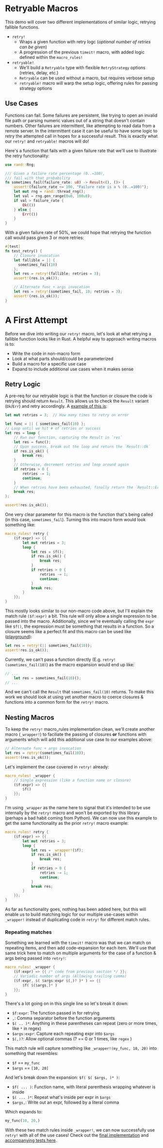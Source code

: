 # Retryable Macros

This demo will cover two different implementations of similar logic, retrying fallible functions.

- `retry!`
  - Wraps a given function with retry logc (*optional number of retries can be given*)
  - A progression of the previous `timeit!` macro, with added logic defined within the `macro_rules!`
- `retryable!`
  - We'll build a `Retryable` type with flexible `RetryStrategy` options (retries, delay, etc.)
  - `Retryable` can be used without a macro, but requires verbose setup
  - `retryable!` macro will warp the setup logic, offering rules for passing strategy options

## Use Cases
Functions can fail. Some failures are persistent, like trying to open an invalid file path or parsing numeric values out of a string that doesn't contain numbers. Other failures are intermittent, like attempting to read data from a remote server. In the intermittent case it can be useful to have some logic to retry the attempted call in hopes for a successful result. This is exactly what our `retry!` and `retryable!` macros will do!

Here's a function that fails with a given failure rate that we'll use to illustrate the retry functionality:

```rust
use rand::Rng;

/// Given a failure rate percentage (0..=100),
/// fail with that probability
fn sometimes_fail(failure_rate: u8) -> Result<(), ()> {
    assert!(failure_rate <= 100, "Failure rate is a % (0..=100)");
    let mut rng = rand::thread_rng();
    let val = rng.gen_range(0u8, 100u8);
    if val > failure_rate {
        Ok(())
    } else {
        Err(())
    }
}
```

With a given failure rate of 50%, we could hope that retrying the function call would pass given 3 or more retries:
```rust
#[test]
fn test_retry() {
    // Closure invocation
    let fallible = || {
      sometimes_fail(10)
    };
    let res = retry!(fallible; retries = 3);
    assert!(res.is_ok());

    // Alternate func + args invocation
    let res = retry!(sometimes_fail, 10; retries = 3);
    assert!(res.is_ok());
}
```

# A First Attempt
Before we dive into writing our `retry!` macro, let's look at what retrying a fallible function looks like in Rust. A helpful way to approach writing macros is to:

- Write the code in non-macro form
- Look at what parts should/could be parameterized
- Build a macro for a specific use case
- Expand to include additional use cases when it makes sense

## Retry Logic
A pre-req for our retryable logic is that the function or closure the code is retrying should return `Result`. This allows us to check the `Result` variant (`Ok`/`Err`) and retry accordingly. A [example of this is](https://play.rust-lang.org/?version=stable&mode=debug&edition=2018&gist=1d7273b8ce7ac487ca5e1e23127c4c42):

```rust
let mut retries = 3;  // How many times to retry on error

let func = || { sometimes_fail(10) };
// Loop until we hit # of retries or success
let res = loop {
    // Run our function, capturing the Result in `res`
    let res = func();
    // Upon success, break out the loop and return the `Result::Ok`
    if res.is_ok() {
        break res;
    }
    // Otherwise, decrement retries and loop around again
    if retries > 0 {
        retries -= 1;
        continue;
    }
    // When retries have been exhausted, finally return the `Result::Err`
    break res;
};

assert!res.is_ok());
```

One very clear parameter for this macro is the function that's being called (in this case, `sometimes_fail`). Turning this into macro form would look something like:

```rust
macro_rules! retry {
    ($f:expr) => {{
        let mut retries = 3;
        loop {
            let res = $f();
            if res.is_ok() {
                break res;
            }
            if retries > 0 {
                retries -= 1;
                continue;
            }
            break res;
        }
    }};
}
```

This mostly looks similar to our non-macro code above, but I'll explain the match rule `($f:expr)` a bit. This rule will only allow a single expression to be passed into the macro. Additionally, since we're eventually calling the `expr` like `$f()`, the expression must be something that results in a function. So a closure seems like a perfect fit and this macro can be used like ([playground](https://play.rust-lang.org/?version=stable&mode=debug&edition=2018&gist=4c42053cf00e6affb9e26ab5acb163d9)):

```rust
let res = retry!(|| sometimes_fail(10));
assert!res.is_ok());
```

Currently, we can't pass a function directly (E.g. `retry!(sometimes_fail(10)`) as the macro expansion would end up like:

```rust
// ...
    let res = sometimes_fail(10)();
// ...
```

And we can't call the `Result` that `sometimes_fail(10)` returns. To make this work we should look at using yet another macro to coerce closures & functions into a common form for the `retry!` macro.

## Nesting Macros
To keep the `retry!` macro_rules implementation clean, we'll create another macro (`_wrapper!`) to faciliate the passing of closures **or** functions with arguments which will add this additional use case to our examples above:

```rust
// Alternate func + args invocation
let res = retry!(sometimes_fail(10));
assert!(res.is_ok());
```

Let's implement the case covered in `retry!` already:

```rust
macro_rules! _wrapper {
    // Single expression (like a function name or closure)
    ($f:expr) => {{
        $f()
    }};
}
```

I'm using `_wrapper` as the name here to signal that it's intended to be use internally by the `retry!` macro and won't be exported by this library (perhaps a bad habit coming from Python). We can now use this example to get the same functionality as the prior `retry!` macro example:

```rust
macro_rules! retry {
    ($f:expr) => {{
        let mut retries = 3;
        loop {
            let res = _wrapper!($f);
            if res.is_ok() {
                break res;
            }
            if retries > 0 {
                retries -= 1;
                continue;
            }
            break res;
        }
    }};
}
```

As far as functionality goes, nothing has been added here, but this will enable us to build matching logic for our multiple use-cases within `_wrapper!` instead of duplicating code in `retry!` for different match rules.

### Repeating matches
Something we learned with the `timeit!` macro was that we can match on repeating items, and then add code-expansion for each item. We'll use that same trick here to match on multiple arguments for the case of a function & args being passed into `retry!`:

```rust
macro_rules! _wrapper {
    ($f:expr) => {{ /* code from previous section */ }};
    // Variadic number of args (Allowing trailing comma)
    ($f:expr, $( $args:expr $(,)? )* ) => {{
        $f( $($args,)* )
    }};
}
```

There's a lot going on in this single line so let's break it down:
- `$f:expr`: The function passed in for retrying
- `,`: Comma separator before the function arguments
- `$( .. )*`: Anything in these parentheses can repeat (zero or more times, like `*` in regex)
- `$args:expr`: Capture each repeating expr into `$args`
- `$(,)?`: Allow optional commas (? == 0 or 1 times, like `regex` )

This match rule will capture something like `_wrapper!(my_func, 10, 20)` into something that resembles:
- `$f` == `my_func`
- `$args` == `[10, 20]`

And let's break down the expansion: `$f( $( $args, )* )`:

- `$f( ... )`: Function name, with literal parenthesis wrapping whatever is inside
- `$( ... )*`: Repeat what's inside per expr in `$args`
- `$args,`: Write out an expr, followed by a literal comma

Which expands to:
```rust
my_func(10, 20,)
```

With these two match rules inside `_wrapper!`, we can now successfully use `retry!` with all of the use cases! Check out the [final implementation](https://github.com/thepacketgeek/rust-macros-demo/blob/master/retryable/src/lib.rs#L39) and [accompanying tests here](https://github.com/thepacketgeek/rust-macros-demo/blob/master/retryable/src/lib.rs#L326).
